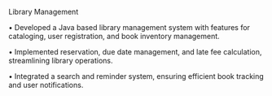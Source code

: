 Library Management 

• Developed a Java based library management system with features for cataloging, 
user registration, and book inventory management.

• Implemented reservation, due date management, and late fee calculation, 
streamlining library operations.

• Integrated a search and reminder system, ensuring efficient book tracking and user 
notifications.
